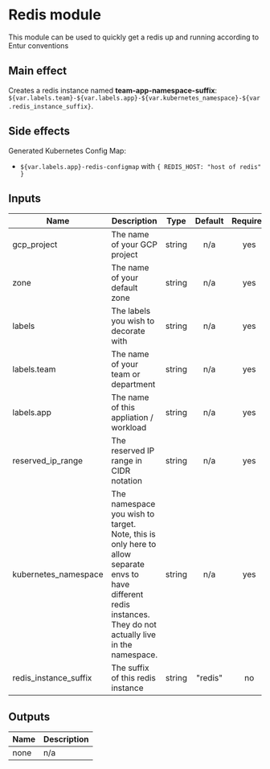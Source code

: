 # Redis module

This module can be used to quickly get a redis up and running according to Entur conventions

## Main effect

Creates a redis instance named **team-app-namespace-suffix**: `${var.labels.team}-${var.labels.app}-${var.kubernetes_namespace}-${var.redis_instance_suffix}`.

## Side effects

Generated Kubernetes Config Map:

- `${var.labels.app}-redis-configmap` with `{ REDIS_HOST: "host of redis" }`

## Inputs

| Name | Description | Type | Default | Required |
|------|-------------|:----:|:-----:|:-----:|
| gcp_project | The name of your GCP project | string | n/a | yes |
| zone | The name of your default zone | string | n/a | yes |
| labels | The labels you wish to decorate with | string | n/a | yes |
| labels.team | The name of your team or department | string | n/a | yes |
| labels.app | The name of this appliation / workload | string | n/a | yes |
| reserved_ip_range | The reserved IP range in CIDR notation | string | n/a | yes |
| kubernetes_namespace | The namespace you wish to target. Note, this is only here to allow separate envs to have different redis instances. They do not actually live in the namespace. | string | n/a | yes |
| redis_instance_suffix | The suffix of this redis instance | string | "redis" | no |


## Outputs

| Name | Description |
|------|-------------|
| none | n/a |